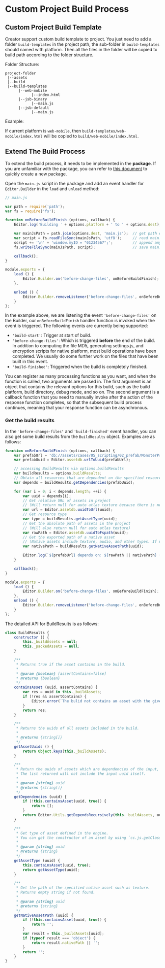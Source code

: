 # Custom Project Build Process

## Custom Project Build Template

Creator support custom build template to project. You just need to add a folder `build-templates` in the project path, the sub-folder in `build-templates` should named with platform. Then all the files in the folder will be copied to build path according to the folder structure.

Folder Structure: 

```
project-folder
 |--assets
 |--build
 |--build-templates
      |--web-mobile
            |--index.html
      |--jsb-binary
            |--main.js
      |--jsb-default
            |--main.js
```

Example:

If current platform is `web-mobile`, then `build-templates/web-mobile/index.html` will be copied to `build/web-mobile/index.html`.

## Extend The Build Process

To extend the build process, it needs to be implemented in the **package**. If you are unfamiliar with the package, you can refer to [this document](../extension/your-first-extension.md) to quickly create a new package.

Open the `main.js` script in the package and add an event handler for `Editor.Builder` in the `load` and `unload` method:

```js
// main.js

var path = require('path');
var fs = require('fs');

function onBeforeBuildFinish (options, callback) {
    Editor.log('Building ' + options.platform + ' to ' + options.dest); // you can display a log in the Console panel

    var mainJsPath = path.join(options.dest, 'main.js');  // get path of main.js in build folder
    var script = fs.readFileSync(mainJsPath, 'utf8');     // read main.js
    script += '\n' + 'window.myID = "01234567";';         // append any scripts as you need
    fs.writeFileSync(mainJsPath, script);                 // save main.js

    callback();
}

module.exports = {
    load () {
        Editor.Builder.on('before-change-files', onBeforeBuildFinish);
    },

    unload () {
        Editor.Builder.removeListener('before-change-files', onBeforeBuildFinish);
    }
};
```

In the example above, we are listening the event `'before-change-files'` on the Builder, our `onBeforeBuildFinish` handler function is invoked when the event is triggered. The following events are currently being supported:
- `'build-start'`: Trigger at start of build.
- `'before-change-files'`: Which is triggered **before** the end of the build. In addition to computing the file MD5, generating settings.js, and encryption scripts for native platform, most build operations have been completed. We usually do some further work on the files that have been built in this event.
- `'build-finished'`: Triggered when the build is completely finished.

You can register as many processing functions as you want, and when the function is called, two arguments are passed in. The first argument is an object that contains the relevant options for this build, such as the build platform, build directory, debug mode, and so on. The second argument is a callback function that you need to manually invoke after the action of the response function completes, so that the subsequent build process continues, meaning that your response function can be asynchronous.

### Get the build results

In the `'before-change-files'` and `'build-finished'` event handler, you can also get some build results from the `BuildResults` object. Examples are as follows:

```js
function onBeforeBuildFinish (options, callback) {
    var prefabUrl = 'db://assets/cases/05_scripting/02_prefab/MonsterPrefab.prefab';
    var prefabUuid = Editor.assetdb.urlToUuid(prefabUrl);

    // accessing BuildResults via options.buildResults
    var buildResults = options.buildResults;
    // Obtain all resources that are dependent on the specified resource
    var depends = buildResults.getDependencies(prefabUuid);

    for (var i = 0; i < depends.length; ++i) {
        var uuid = depends[i];
        // Get relative URL of assets in project
        // (Will return null for auto atlas texture because there is no raw asset associated with it in the project)
        var url = Editor.assetdb.uuidToUrl(uuid);
        // Get resource type
        var type = buildResults.getAssetType(uuid);
        // Get the absolute path of assets in the project
        // (Will also return null for auto atlas texture)
        var rawPath = Editor.assetdb.uuidToFspath(uuid);
        // Get the exported path of a native asset
        // (Native assets include texture, audio, and other types. If not native assets will return null)
        var nativePath = buildResults.getNativeAssetPath(uuid);

        Editor.log(`${prefabUrl} depends on: ${rawPath || nativePath} (${type})`);
    }

    callback();
}

module.exports = {
    load () {
        Editor.Builder.on('before-change-files', onBeforeBuildFinish);
    },
    unload () {
        Editor.Builder.removeListener('before-change-files', onBeforeBuildFinish);
    }
};
```

The detailed API for BuildResults is as follows:

```js
class BuildResults {
    constructor () {
        this._buildAssets = null;
        this._packedAssets = null;
    }

    /**
     * Returns true if the asset contains in the build.
     *
     * @param {boolean} [assertContains=false]
     * @returns {boolean}
     */
    containsAsset (uuid, assertContains) {
        var res = uuid in this._buildAssets;
        if (!res && assertContains) {
            Editor.error(`The bulid not contains an asset with the given uuid "${uuid}".`);
        }
        return res;
    }

    /**
     * Returns the uuids of all assets included in the build.
     *
     * @returns {string[]}
     */
    getAssetUuids () {
        return Object.keys(this._buildAssets);
    }

    /**
     * Return the uuids of assets which are dependencies of the input, also include all indirect dependencies.
     * The list returned will not include the input uuid itself.
     *
     * @param {string} uuid
     * @returns {string[]}
     */
    getDependencies (uuid) {
        if (!this.containsAsset(uuid, true)) {
            return [];
        }
        return Editor.Utils.getDependsRecursively(this._buildAssets, uuid, 'dependUuids');
    }

    /**
     * Get type of asset defined in the engine.
     * You can get the constructor of an asset by using `cc.js.getClassByName(type)`.
     *
     * @param {string} uuid
     * @returns {string}
     */
    getAssetType (uuid) {
        this.containsAsset(uuid, true);
        return getAssetType(uuid);
    }

    /**
     * Get the path of the specified native asset such as texture.
     * Returns empty string if not found.
     *
     * @param {string} uuid
     * @returns {string}
     */
    getNativeAssetPath (uuid) {
        if (!this.containsAsset(uuid, true)) {
            return '';
        }
        var result = this._buildAssets[uuid];
        if (typeof result === 'object') {
            return result.nativePath || '';
        }
        return '';
    }
}
```
